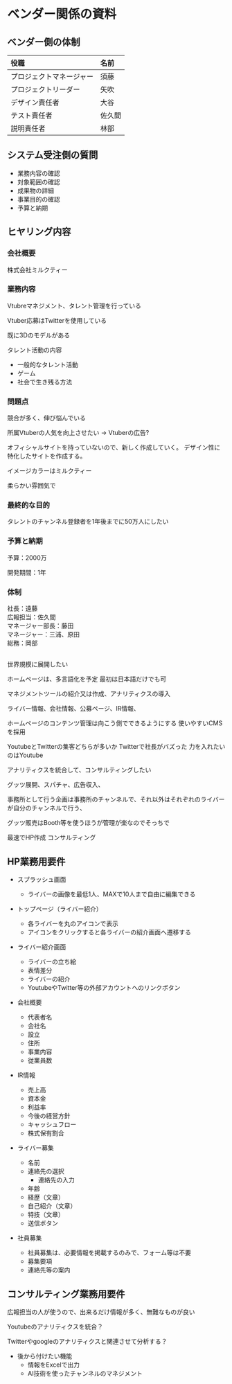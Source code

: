 # ベンダー関係の資料

## ベンダー側の体制

|役職|名前|
|:--|:--|
|プロジェクトマネージャー|須藤|
|プロジェクトリーダー|矢吹|
|デザイン責任者|大谷|
|テスト責任者|佐久間|
|説明責任者|林部|

## システム受注側の質問

* 業務内容の確認
* 対象範囲の確認
* 成果物の詳細
* 事業目的の確認
* 予算と納期

## ヒヤリング内容

### 会社概要

株式会社ミルクティー

### 業務内容

Vtubreマネジメント、タレント管理を行っている

Vtuber応募はTwitterを使用している

既に3Dのモデルがある

タレント活動の内容

* 一般的なタレント活動
* ゲーム
* 社会で生き残る方法

### 問題点

競合が多く、伸び悩んでいる

所属Vtuberの人気を向上させたい -> Vtuberの広告?

オフィシャルサイトを持っていないので、新しく作成していく。
デザイン性に特化したサイトを作成する。

イメージカラーはミルクティー

柔らかい雰囲気で

### 最終的な目的

タレントのチャンネル登録者を1年後までに50万人にしたい

### 予算と納期

予算：2000万

開発期間：1年

### 体制

社長：遠藤  
広報担当：佐久間  
マネージャー部長：藤田  
マネージャー：三浦、原田  
総務：岡部


## 

世界規模に展開したい

ホームページは、多言語化を予定
最初は日本語だけでも可

マネジメントツールの紹介又は作成、アナリティクスの導入

ライバー情報、会社情報、公募ページ、IR情報、

ホームページのコンテンツ管理は向こう側でできるようにする
使いやすいCMSを採用

YoutubeとTwitterの集客どちらが多いか
Twitterで社長がバズった
力を入れたいのはYoutube

アナリティクスを統合して、コンサルティングしたい

グッツ展開、スパチャ、広告収入、

事務所として行う企画は事務所のチャンネルで、それ以外はそれぞれのライバーが自分のチャンネルで行う、

グッツ販売はBooth等を使うほうが管理が楽なのでそっちで

最速でHP作成
コンサルティング

## HP業務用要件

* スプラッシュ画面
  * ライバーの画像を最低1人、MAXで10人まで自由に編集できる

* トップページ（ライバー紹介）
  * 各ライバーを丸のアイコンで表示
  * アイコンをクリックすると各ライバーの紹介画面へ遷移する

* ライバー紹介画面
  * ライバーの立ち絵
  * 表情差分
  * ライバーの紹介
  * YoutubeやTwitter等の外部アカウントへのリンクボタン


* 会社概要
  * 代表者名
  * 会社名
  * 設立
  * 住所
  * 事業内容
  * 従業員数

* IR情報
  * 売上高
  * 資本金
  * 利益率
  * 今後の経営方針
  * キャッシュフロー
  * 株式保有割合

* ライバー募集
  * 名前
  * 連絡先の選択
    * 連絡先の入力
  * 年齢
  * 経歴（文章）
  * 自己紹介（文章）
  * 特技（文章）
  * 送信ボタン

* 社員募集
  * 社員募集は、必要情報を掲載するのみで、フォーム等は不要
  * 募集要項
  * 連絡先等の案内

## コンサルティング業務用要件

広報担当の人が使うので、出来るだけ情報が多く、無難なものが良い

Youtubeのアナリティクスを統合？

Twitterやgoogleのアナリティクスと関連させて分析する？

* 後から付けたい機能
  * 情報をExcelで出力
  * AI技術を使ったチャンネルのマネジメント
